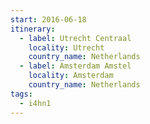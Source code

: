 ```yaml
---
start: 2016-06-18
itinerary:
  - label: Utrecht Centraal
    locality: Utrecht
    country_name: Netherlands
  - label: Amsterdam Amstel
    locality: Amsterdam
    country_name: Netherlands
tags:
  - i4hn1
---
```

